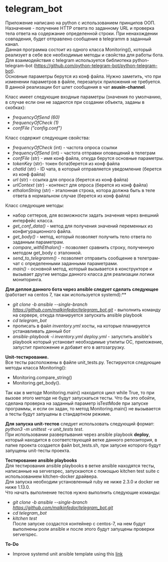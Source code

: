 # telegram_bot

Приложение написано на python с использованием принципов ООП.  
Назначение - получение HTTP ответа по заданному URL и проверка тела ответа на содержание определенной строки. При ненахождении совпадения, будет отправлено сообщение в telegramm в заданный канал.  
Данная программа состоит из одного класса Monitoring(), который реализует в себе все необходимые методы и свойства для работы бота. Для взаимодействия с telegram используется библиотека python-telegram-bot (https://github.com/python-telegram-bot/python-telegram-bot).  
Основные параметры берутся из конф файла. Нужно заметить, что при изменении параметров в файле, перезапуск приложения не требуется.  
В данной реализации бот шлет сообщения в чат **asusin-channel**.

Класc имеет следующие входные параметры (значения по умолчанию, в случае если они не задаются при создании объекта,
заданы в скобках):


- *frequencyOfSend (60)*
- *frequencyOfCheck (1)*
- *confFile ("config.conf")*


Класс содержит следующие свойства:
- *frequencyOfCheck* (int) - частота опроса ссылки
- *frequencyOfSend* (int) - частота отправки оповещений в телеграм
- *confFile* (str) - имя конф файла, откуда берутся основные параметры.
- *tokenKey* (str)- токен бота(берется из конф файла
- *chatId* (str) - ID чата, в который отправляется уведомление (берется из конф файла)
- *url* (str) - ссылка для опроса (берется из конф файла)
- *urlContext* (str) - контекст для опроса (берется из конф файла)
- *ethalonString* (str) - эталонная строка, котора должна быть в теле ответа в нормальном случае (берется из конф файла)

Класс следующие методы:
- набор сеттеров, для возможности задать значения через внешний интерфейс класса.
- *get_conf_data()* - метод для получения значений переменных из конфигурационного файла.
- *get_body()* - метод, который позволяет получить тело ответа по заданным параметрам.
- *compare_withEthalon()* - позволяет сравнить строку, полученную методом get_body с эталонной.
- *send_to_telegramm()* - позволяет отправить сообщение в телетрам-чат с определенными заданными параметрами.
- *main()* - основной метод, который вызывается в конструкторе и вызывает другие методы данного класса для реализации логики мониторинга.


**Для деплоя данного бота через ansible следует сделать следующее** (работает на centos 7, так как используется systemd):**
- *git clone -b ansible  --single-branch https://github.com/malkinfedor/telegram_bot.git* - выполнить команду на сервере, откуда планируется запускать ansible playbook
- *cd telegram_bot*
- прописать в файл *inventory.yml* хосты, на которые планируется устанавливать данный бот
- *ansible-playbook -i inventory.yml  deploy.yml* - запустить ansible's playbook который установит необходимые утилиты ОС, приложение, запустит приложение и добавит его в автозагрузку.


**Unit-тестирование.**  
Все тесты расположены в файле unit_tests.py. Тестируются следующие методы класса Monitoring():
- Monitoring.compare_string()
- Monitoring.get_body().  


Так как в методе Monitoring.main() находится цикл while True, то при вызове этого методе не будут запускаться тесты. Что бы это обойти, сделана проверка на заданный параметр isTestMode при запуске программы, и если он задан, то метод Monitoring.main() не вызывается а тесты будут запущены в стандартном режиме.



**Для запуска unit-тестов** следует использовать следующий формат: *python3 -m unittest  -v unit_tests test*.    
При использовании развертывания через ansible playbook **deploy**, который находится в соответствующей ветке данного репозитория, в папке проекта создается файл bot_tests.sh, при запуске которого будут запущены unit-тесты проекта.

**Тестирование ansible playbooks**  
Для тестирования ansible playbooks в ветке ansible находятся тесты, написанные на serverspec, запускаются с помощью kitchen test suite с использованием kitchen-docker драйвера.  
Для запуска необходим установленный ruby не ниже 2.3.0 и docker не ниже 1.13.0.  
Что начать выполнение тестов нужно выполнить следующие команды:
- *git clone -b ansible  --single-branch https://github.com/malkinfedor/telegram_bot.git*
- *cd telegram_bot*
- *kitchen test*  
После запуске создастся контейнер с centos-7, на нем будут выполнены роли ansible и после этого будут запущены проверки serverspec.


**To-Do**
- Improve systemd unit ansible template using this [link](https://github.com/torfsen/python-systemd-tutorial/blob/master/README.md)
